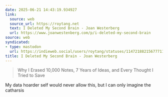 ```yaml
---
date: 2025-06-21 14:43:19.934927
link:
  source: web
  source_url: https://roytang.net
  text: I Deleted My Second Brain - Joan Westerberg
  url: https://www.joanwestenberg.com/p/i-deleted-my-second-brain
source: web
syndicated:
- type: mastodon
  url: https://indieweb.social/users/roytang/statuses/114721882156777114
title: I Deleted My Second Brain - Joan Westerberg
---
```


> Why I Erased 10,000 Notes, 7 Years of Ideas, and Every Thought I Tried to Save

My data hoarder self would never allow this, but I can only imagine the catharsis